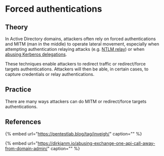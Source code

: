 # Forced authentications

## Theory

In Active Directory domains, attackers often rely on forced authentications and MITM \(man in the middle\) to operate lateral movement, especially when attempting authentication relaying attacks \(e.g. [NTLM relay](../abusing-lm-and-ntlm/relay.md)\) or when [abusing Kerberos delegations](../abusing-kerberos/delegations.md).

These techniques enable attackers to redirect traffic or redirect/force targets authentications. Attackers will then be able, in certain cases, to capture credentials or relay authentications.

## Practice

There are many ways attackers can do MITM or redirect/force targets authentications.

## References

{% embed url="https://pentestlab.blog/tag/inveigh/" caption="" %}

{% embed url="https://dirkjanm.io/abusing-exchange-one-api-call-away-from-domain-admin/" caption="" %}

